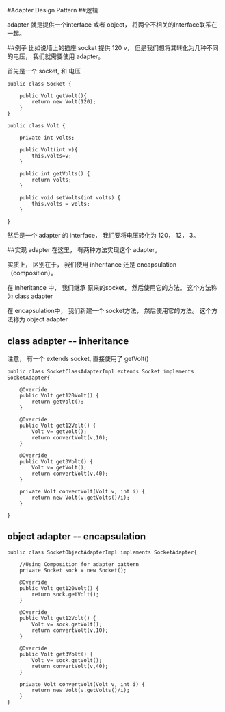 #Adapter Design Pattern
##逻辑

adapter 就是提供一个interface 或者 object， 将两个不相关的Interface联系在一起。

##例子
比如说墙上的插座 socket 提供 120 v， 但是我们想将其转化为几种不同的电压， 我们就需要使用 adapter。

首先是一个 socket, 和 电压
 
```
public class Socket {

	public Volt getVolt(){
		return new Volt(120);
	}
}

public class Volt {

	private int volts;
	
	public Volt(int v){
		this.volts=v;
	}

	public int getVolts() {
		return volts;
	}

	public void setVolts(int volts) {
		this.volts = volts;
	}
	
}
```

然后是一个 adapter 的 interface， 我们要将电压转化为 120， 12， 3。


##实现 adapter
在这里， 有两种方法实现这个 adapter。

实质上， 区别在于， 我们使用 inheritance 还是 encapsulation （composition）。

在 inheritance 中， 我们继承 原来的socket， 然后使用它的方法。 这个方法称为 class adapter

在 encapsulation中， 我们新建一个 socket方法， 然后使用它的方法。 这个方法称为 object adapter

## class adapter -- inheritance
注意， 有一个 extends socket, 直接使用了 getVolt()

```
public class SocketClassAdapterImpl extends Socket implements SocketAdapter{

	@Override
	public Volt get120Volt() {
		return getVolt();
	}

	@Override
	public Volt get12Volt() {
		Volt v= getVolt();
		return convertVolt(v,10);
	}

	@Override
	public Volt get3Volt() {
		Volt v= getVolt();
		return convertVolt(v,40);
	}
	
	private Volt convertVolt(Volt v, int i) {
		return new Volt(v.getVolts()/i);
	}

}
```

## object adapter -- encapsulation
```
public class SocketObjectAdapterImpl implements SocketAdapter{

	//Using Composition for adapter pattern
	private Socket sock = new Socket();
	
	@Override
	public Volt get120Volt() {
		return sock.getVolt();
	}

	@Override
	public Volt get12Volt() {
		Volt v= sock.getVolt();
		return convertVolt(v,10);
	}

	@Override
	public Volt get3Volt() {
		Volt v= sock.getVolt();
		return convertVolt(v,40);
	}
	
	private Volt convertVolt(Volt v, int i) {
		return new Volt(v.getVolts()/i);
	}
}
```

